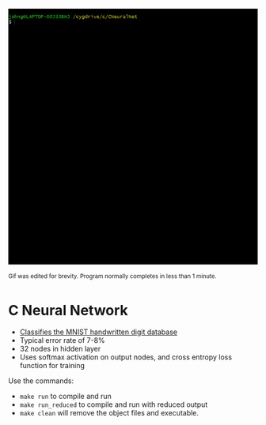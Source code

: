 ![Demo](https://github.com/jagprog5/CNeuralNet/blob/master/_demo.gif)

<sup>Gif was edited for brevity. Program normally completes in less than 1 minute.</sup>

# C Neural Network

* [Classifies the MNIST handwritten digit database](http://yann.lecun.com/exdb/mnist/)
* Typical error rate of 7-8%
* 32 nodes in hidden layer
* Uses softmax activation on output nodes, and cross entropy loss function for training

Use the commands:
* `make run` to compile and run
* `make run_reduced` to compile and run with reduced output
* `make clean` will remove the object files and executable.